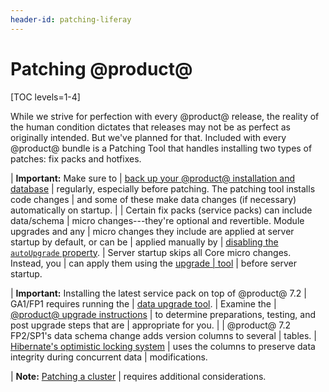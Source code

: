 ```yaml
---
header-id: patching-liferay
---
```


# Patching @product@

[TOC levels=1-4]

While we strive for perfection with every @product@ release, the reality of the
human condition dictates that releases may not be as perfect as originally
intended. But we've planned for that. Included with every @product@ bundle is a
Patching Tool that handles installing two types of patches: fix packs and
hotfixes. 

| **Important:** Make sure to
| [back up your @product@ installation and database](/docs/7-2/deploy/-/knowledge_base/d/backing-up-a-liferay-installation)
| regularly, especially before patching. The patching tool installs code changes
| and some of these make data changes (if necessary) automatically on startup.
| 
| Certain fix packs (service packs) can include data/schema
| micro changes---they're optional and revertible. Module upgrades and any 
| micro changes they include are applied at server startup by default, or can be 
| applied manually by
| [disabling the `autoUpgrade` property](/docs/7-2/deploy/-/knowledge_base/d/configuring-the-data-upgrade#configuring-non-core-module-data-upgrades).
| Server startup skips all Core micro changes. Instead, you
| can apply them using the [upgrade
| tool](/docs/7-2/deploy/-/knowledge_base/d/upgrading-to-product-ver)
| before server startup.

| **Important:** Installing the latest service pack on top of @product@ 7.2 
| GA1/FP1 requires running the
| [data upgrade tool](/docs/7-2/deploy/-/knowledge_base/d/upgrading-the-product-data).
| Examine the
| [@product@ upgrade instructions](/docs/7-2/deploy/-/knowledge_base/d/upgrading-to-product-ver)
| to determine preparations, testing, and post upgrade steps that are 
| appropriate for you. 
|
| @product@ 7.2 FP2/SP1's data schema change adds version columns to several 
| tables.
| [Hibernate's optimistic locking system](https://docs.jboss.org/hibernate/orm/4.0/devguide/en-US/html/ch05.html#d0e2225)
| uses the columns to preserve data integrity during concurrent data 
| modifications. 

| **Note:** [Patching a cluster](/docs/7-2/deploy/-/knowledge_base/d/updating-a-cluster)
| requires additional considerations.
